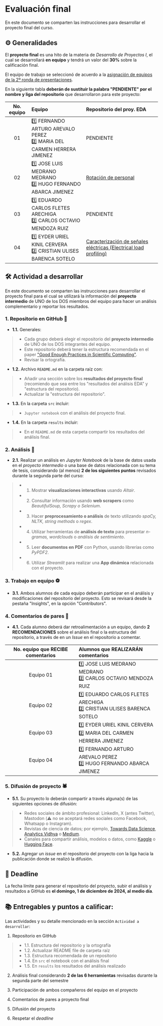 # Evaluación final

En este documento se comparten las instrucciones para desarrollar el proyecto final del curso.

## ⚙️ Generalidades

El **proyecto final** es una hito de la materia de _Desarrollo de Proyectos I_, el cual se desarrollará **en equipo** y tendrá un valor del **30%** sobre la calificación final.

El equipo de trabajo se seleccionó de acuerdo a la [asignación de equipos de la 2º ronda de presentaciones](https://github.com/vcuspinera/UDG_MCD_Project_Dev_I/issues/123).

En la siguiente tabla **deberán de sustituir la palabra "PENDIENTE" por el nombre y liga del repositorio** que desarrollaron para este proyecto:

| No. equipo | Equipo  | Repositorio del proy. EDA |
|:----------:|:--------|:--------------------------|
|01| 1️⃣ FERNANDO ARTURO AREVALO PEREZ <br>2️⃣ MARIA DEL CARMEN HERRERA JIMENEZ | PENDIENTE |
|02| 1️⃣ JOSE LUIS MEDRANO MEDRANO <br>2️⃣ HUGO FERNANDO ABARCA JIMENEZ | [Rotación de personal](https://github.com/Jolmed26/PrediccionRotacionPersonal) |
|03| 1️⃣ EDUARDO CARLOS FLETES ARECHIGA <br>2️⃣ CARLOS OCTAVIO MENDOZA RUIZ | PENDIENTE |
|04| 1️⃣ EYDER URIEL KINIL CERVERA <br>2️⃣ CRISTIAN ULISES BARENCA SOTELO | [Caracterización de señales eléctricas (Electrical load profiling)](https://github.com/Heyder07/Caracterizacion_de_perfiles_de_carga_electrica)|

## 🛠 Actividad a desarrollar

En este documento se comparten las instrucciones para desarrollar el proyecto final para el cual se utilizará la información del **proyecto intermedio** de UNO de los DOS miembros del equipo para hacer un análisis complementario y reportar los resultados.

### 1. Repositorio en GitHub 📕

- **1.1.** Generales:  

>  - Cada grupo deberá elegir el repositorio del **proyecto intermedio** de UNO de los DOS integrantes del equipo.
>  - Este repositorio deberá tener la estructura recomendada en el paper ["Good Enough Practices in Scientific Computing"](https://github.com/vcuspinera/UDG_MCD_Project_Dev_I/tree/main/actividades/material).
>  - Revisar la ortografía.

- **1.2.** Archivo `README.md` en la carpeta raíz con:  

> - Añadir una sección sobre los **resultados del proyecto final** (recomiendo que sea entre los "resultados del análisis EDA" y "estructura del repositorio).
> - Actualizar la "estructura del repositorio".

- **1.3.** En la carpeta `src` incluir:

>  - `Jupyter notebook` con el análisis del proyecto final.

- **1.4.** En la carpeta `results` incluir:

>  - En el `README.md` de esta carpeta compartir los resultados del análisis final.

### 2. Análisis 🔎

- **2.1.** Realizar un análisis en *Jupyter Notebook* de la base de datos usada en el *proyecto intermedio* o una base de datos relacionada con su tema de tesis, considerando (al menos) **2 de los siguientes puntos** revisados durante la segunda parte del curso:

>  - 1. Mostrar **visualizaciones interactivas** usando *Altair*.  
>  - 2. Consultar información usando **web scrapers** como *BeautifulSoup, Scrapy o Selenium*.  
>  - 3. Hacer **preprocesamiento o análisis** de texto utilizando *spaCy, NLTK, string methods* o *regex*.  
>  - 4. Utilizar herramientas de **análisis de texto** para presentar *n-gramas, wordclouds* o *análisis de sentimiento*.  
>  - 5. Leer **documentos en PDF** con Python, usando librerías como *PyPDF2*.  
>  - 6. Utilizar *Streamlit* para realizar una **App dinámica** relacionada con el proyecto.

### 3. Trabajo en equipo ⚽️

- **3.1.** Ambos alumnos de cada equipo deberán participar en el análisis y modificaciones del repositorio del proyecto. Esto se revisará desde la pestaña "Insights", en la opción "Contributors".

### 4. Comentarios de pares 💬

- **4.1.** Cada alumno deberá dar retroalimentación a un equipo, dando **2 RECOMENDACIONES** sobre el análisis final o la estructura del repositorio, a través de en un *Issue* en el repositorio a comentar.

| No. equipo que RECIBE comentarios | Alumnos que REALIZARÁN comentarios |
|:---------:|:--------|
| Equipo 01 | 1️⃣ JOSE LUIS MEDRANO MEDRANO <br>2️⃣ CARLOS OCTAVIO MENDOZA RUIZ |
| Equipo 02 | 1️⃣ EDUARDO CARLOS FLETES ARECHIGA <br>2️⃣ CRISTIAN ULISES BARENCA SOTELO |
| Equipo 03 | 1️⃣ EYDER URIEL KINIL CERVERA <br>2️⃣ MARIA DEL CARMEN HERRERA JIMENEZ |
| Equipo 04 | 1️⃣ FERNANDO ARTURO AREVALO PEREZ <br>2️⃣ HUGO FERNANDO ABARCA JIMENEZ |

### 5. Difusión de proyecto 🕷️

- **5.1.** Su proyecto lo deberán compartir a través alguna(s) de las siguientes opciones de difusión:

>  - Redes sociales de ámbito profesional: LinkedIn, X (antes Twitter), Mastodon (⚠️ no se aceptará redes sociales como Facebook, Whatsapp o Instagram).  
>  - Revistas de ciencia de datos; por ejemplo, [Towards Data Science](https://towardsdatascience.com), [Analytics Vidhya](https://www.analyticsvidhya.com) o [Medium](https://medium.com).  
>  - Canales para compartir análisis, modelos o datos, como [Kaggle](https://www.kaggle.com) o [Hugging Face](https://huggingface.co).  

- **5.2.** Agregar un *issue* en el repositorio del proyecto con la liga hacia la publicación donde se realizó la difusión.

## 📅 Deadline

La fecha límite para generar el repositorio del proyecto, subir el análisis y resultados a GitHub es **el domingo, 1 de diciembre de 2024, al medio día**.

## 📚 Entregables y puntos a calificar:

Las actividades y su detalle mencionado en la sección `Actividad a desarrollar`:

1. Repositorio en GitHub

>  - 1.1. Estructura del repositorio y la ortografía  
>  - 1.2. Actualizar README file de carpeta raíz  
>  - 1.3. Estructura recomendada de un repositorio  
>  - 1.4. En `src` el notebook con el análisis final  
>  - 1.5. En `results` los resultados del análisis realizado  

2. Análisis final considerando **2 de las 6 herramientas** revisadas durante la segunda parte del semestre

3. Participación de ambos compañeros del equipo en el proyecto  

4. Comentarios de pares a proyecto final

5. Difusión del proyecto

6. Respetar el *deadline*

